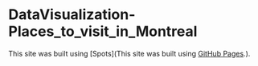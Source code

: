 # DataVisualization-Places_to_visit_in_Montreal

This site was built using [Spots](This site was built using [GitHub Pages](https://pages.github.com/).).

